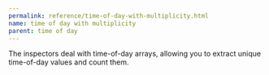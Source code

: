```yaml
---
permalink: reference/time-of-day-with-multiplicity.html
name: time of day with multiplicity
parent: time of day
---
```


The <time of day with multiplicity> inspectors deal with time-of-day arrays, allowing you to extract unique time-of-day values and count them. 